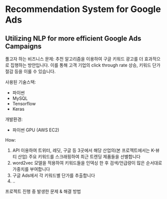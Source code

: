 # Recommendation System for Google Ads
## Utilizing NLP for more efficient Google Ads Campaigns 

풀고자 하는 비즈니스 문제: 추천 알고리즘을 이용하여 구글 키워드 광고를 더 효과적으로 집행하는 방안입니다. 이를 통해 고객 기업의 click through rate 상승, 키워드 단가 절감 등을 이룰 수 있습니다. 

사용된 기술스택: 
- 파이썬
- MySQL
- Tensorflow
- Keras

개발환경:
- 파이썬 GPU (AWS EC2)

How: 
1. API 이용하여 트위터, 레딧, 구글 등 3곳에서 해당 산업의(본 프로젝트에서는 K-뷰티 산업) 주요 키워드를 스크래핑하여 최근 트렌딩 제품들을 선별합니다
2. word2vec 모델을 적용하여 키워드들을 인덱싱 한 후 검색/언급량이 많은 순서대로 가중치를 부여합니다
3. 구글 Ads에서 각 키워드별 단가를 추출합니다
4. ..

프로젝트 진행 중 발생한 문제 & 해결 방법
